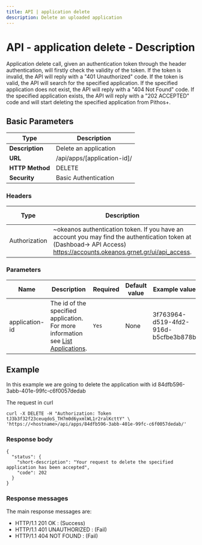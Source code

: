 ```yaml
---
title: API | application delete
description: Delete an uploaded application
---
```


# API - application delete - Description

Application delete call, given an authentication token through the header authentication,
will firstly check the validity of the token. If the token is invalid, the API will reply with
a "401 Unauthorized" code. If the token is valid, the API will search for the specified
application. If the specified application does not exist, the API will reply with a
"404 Not Found" code. If the specified application exists, the API will reply with a
"202 ACCEPTED" code and will start deleting the specified application from Pithos+.

## Basic Parameters

|Type | Description
------|-------------
**Description** | Delete an application 
**URL**         | /api/apps/[application-id]/
**HTTP Method** | DELETE
**Security**    | Basic Authentication


### Headers

Type | Description | Required | Default value | Example value
------|-------------|----------|---------------|---------------
Authorization | ~okeanos authentication token. If you have an account you may find the authentication token at (Dashboad-> API Access) https://accounts.okeanos.grnet.gr/ui/api_access. | `Yes` | None | Token tJ3b3f32f23ceuqdoS_..


### Parameters

Name | Description | Required | Default value | Example value
------|-------------|----------|---------------|---------------
application-id  | The id of the specified application. For more information see [List Applications](ApplicationsList.md). |`Yes` |None| 3f763964-d519-4fd2-916d-b5cfbe3b878b


## Example

In this example we are going to delete the application with id 84dfb596-3abb-401e-99fc-c6f0057dedab

The request in curl

```
curl -X DELETE -H "Authorization: Token tJ3b3f32f23ceuqdoS_TH7m0d6yxmlWL1r2ralKcttY" \
'https://<hostname>/api/apps/84dfb596-3abb-401e-99fc-c6f0057dedab/'
```


### Response body

```
{
  "status": {
    "short-description": "Your request to delete the specified application has been accepted",
    "code": 202
  }
}
```

### Response messages

The main response messages are:

- HTTP/1.1 201 OK : (Success)
- HTTP/1.1 401 UNAUTHORIZED : (Fail)
- HTTP/1.1 404 NOT FOUND : (Fail)

